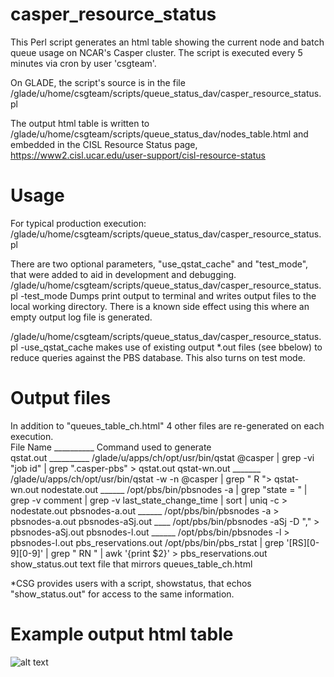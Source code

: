 # casper_resource_status
This Perl script generates an html table showing the current node and batch queue usage on NCAR's Casper cluster. 
The script is executed every 5 minutes via cron by user 'csgteam'. 

On GLADE, the script's source is in the file /glade/u/home/csgteam/scripts/queue_status_dav/casper_resource_status.pl

The output html table is written to /glade/u/home/csgteam/scripts/queue_status_dav/nodes_table.html
and embedded in the CISL Resource Status page, https://www2.cisl.ucar.edu/user-support/cisl-resource-status

# Usage
For typical production execution:
/glade/u/home/csgteam/scripts/queue_status_dav/casper_resource_status.pl

There are two optional parameters, "use_qstat_cache" and "test_mode", that were added to aid in
development and debugging.
/glade/u/home/csgteam/scripts/queue_status_dav/casper_resource_status.pl -test_mode
Dumps print output to terminal and writes output files to the local working directory. 
There is a known side effect using this where an empty output log file is generated.

/glade/u/home/csgteam/scripts/queue_status_dav/casper_resource_status.pl -use_qstat_cache
makes use of existing output *.out files (see bbelow) to reduce queries
against the PBS database. This also turns on test mode.

# Output files
In addition to "queues_table_ch.html" 4 other files are re-generated on each execution.        
   File Name __________  Command used to generate      
   qstat.out __________  /glade/u/apps/ch/opt/usr/bin/qstat \@casper | grep -vi "job id" | grep ".casper-pbs" > qstat.out
   qstat-wn.out _______  /glade/u/apps/ch/opt/usr/bin/qstat -w -n \@casper | grep " R "> qstat-wn.out
   nodestate.out ______  /opt/pbs/bin/pbsnodes -a | grep "state = " | grep -v comment | grep -v last_state_change_time | sort | uniq -c > nodestate.out
   pbsnodes-a.out ______ /opt/pbs/bin/pbsnodes -a > pbsnodes-a.out
   pbsnodes-aSj.out ____ /opt/pbs/bin/pbsnodes -aSj -D "," > pbsnodes-aSj.out
   pbsnodes-l.out ______ /opt/pbs/bin/pbsnodes -l > pbsnodes-l.out
   pbs_reservations.out /opt/pbs/bin/pbs_rstat | grep '[RS][0-9][0-9]' | grep " RN " | awk '{print \$2}' > pbs_reservations.out
   show_status.out      text file that mirrors queues_table_ch.html           
   
   *CSG provides users with a script, showstatus, that echos "show_status.out" for access to the same information. 
   

# Example output html table
![alt text](https://github.com/mickcoady/casper_resource_status/blob/main/ExampleScreenShot.png "Example table")


